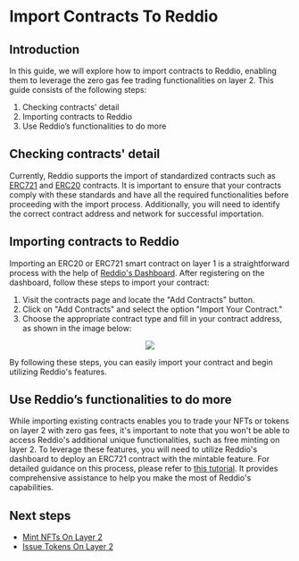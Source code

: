 # Import Contracts To Reddio

## Introduction

In this guide, we will explore how to import contracts to Reddio, enabling them to leverage the zero gas fee trading functionalities on layer 2. This guide consists of the following steps:

1. Checking contracts' detail
2. Importing contracts to Reddio
3. Use Reddio’s functionalities to do more

## Checking contracts' detail

Currently, Reddio supports the import of standardized contracts such as [ERC721](https://eips.ethereum.org/EIPS/eip-721) and [ERC20](https://eips.ethereum.org/EIPS/eip-20) contracts. It is important to ensure that your contracts comply with these standards and have all the required functionalities before proceeding with the import process. Additionally, you will need to identify the correct contract address and network for successful importation.

## Importing contracts to Reddio

Importing an ERC20 or ERC721 smart contract on layer 1 is a straightforward process with the help of [Reddio's Dashboard](https://dashboard.reddio.com/). After registering on the dashboard, follow these steps to import your contract:

1. Visit the contracts page and locate the "Add Contracts" button.
2. Click on "Add Contracts" and select the option "Import Your Contract."
3. Choose the appropriate contract type and fill in your contract address, as shown in the image below:


<p align="center">
  <img src="/import-contract.png">
</p>

By following these steps, you can easily import your contract and begin utilizing Reddio's features.

## Use Reddio’s functionalities to do more

While importing existing contracts enables you to trade your NFTs or tokens on layer 2 with zero gas fees, it's important to note that you won't be able to access Reddio's additional unique functionalities, such as free minting on layer 2. To leverage these features, you will need to utilize Reddio's dashboard to deploy an ERC721 contract with the mintable feature. For detailed guidance on this process, please refer to [this tutorial](https://docs.reddio.com/guide/getting-started/mint-nfts-on-layer-2.html). It provides comprehensive assistance to help you make the most of Reddio's capabilities.

## Next steps

- [Mint NFTs On Layer 2](https://docs.reddio.com/guide/getting-started/mint-nfts-on-layer-2.html)
- [Issue Tokens On Layer 2](https://docs.reddio.com/guide/getting-started/issue-tokens-on-layer2.html)
